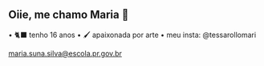 ## Oiie, me chamo Maria 🩷
• 🐈‍⬛ tenho 16 anos
• 🖌️ apaixonada por arte
• meu insta: @tessarollomari

maria.suna.silva@escola.pr.gov.br

